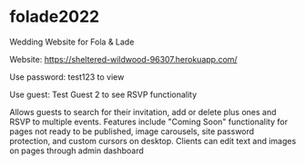 # folade2022
Wedding Website for Fola &amp; Lade

Website: https://sheltered-wildwood-96307.herokuapp.com/

Use password: test123 to view

Use guest: Test Guest 2 to see RSVP functionality

Allows guests to search for their invitation, add or delete plus ones and RSVP to multiple events. Features include "Coming Soon" functionality for pages not ready to be published, image carousels, site password protection, and custom cursors on desktop. Clients can edit text and images on pages through admin dashboard
